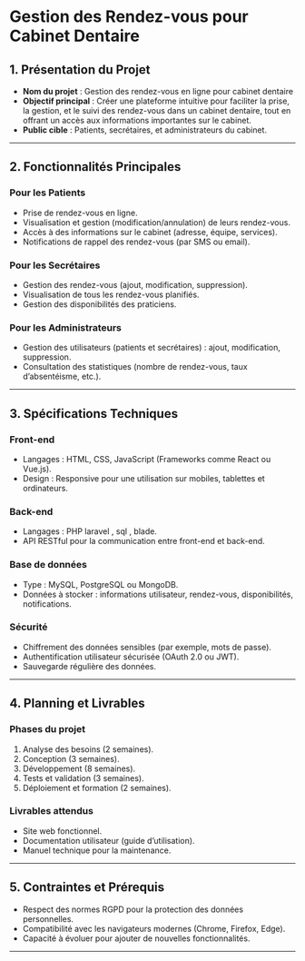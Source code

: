 ﻿# Gestion des Rendez-vous pour Cabinet Dentaire

## 1. Présentation du Projet

- **Nom du projet** : Gestion des rendez-vous en ligne pour cabinet dentaire
- **Objectif principal** : Créer une plateforme intuitive pour faciliter la prise, la gestion, et le suivi des rendez-vous dans un cabinet dentaire, tout en offrant un accès aux informations importantes sur le cabinet.
- **Public cible** : Patients, secrétaires, et administrateurs du cabinet.

---

## 2. Fonctionnalités Principales

### Pour les Patients
- Prise de rendez-vous en ligne.
- Visualisation et gestion (modification/annulation) de leurs rendez-vous.
- Accès à des informations sur le cabinet (adresse, équipe, services).
- Notifications de rappel des rendez-vous (par SMS ou email).

### Pour les Secrétaires
- Gestion des rendez-vous (ajout, modification, suppression).
- Visualisation de tous les rendez-vous planifiés.
- Gestion des disponibilités des praticiens.

### Pour les Administrateurs
- Gestion des utilisateurs (patients et secrétaires) : ajout, modification, suppression.
- Consultation des statistiques (nombre de rendez-vous, taux d’absentéisme, etc.).

---

## 3. Spécifications Techniques

### Front-end
- Langages : HTML, CSS, JavaScript (Frameworks comme React ou Vue.js).
- Design : Responsive pour une utilisation sur mobiles, tablettes et ordinateurs.

### Back-end
- Langages :  PHP  laravel , sql , blade.
- API RESTful pour la communication entre front-end et back-end.

### Base de données
- Type : MySQL, PostgreSQL ou MongoDB.
- Données à stocker : informations utilisateur, rendez-vous, disponibilités, notifications.

### Sécurité
- Chiffrement des données sensibles (par exemple, mots de passe).
- Authentification utilisateur sécurisée (OAuth 2.0 ou JWT).
- Sauvegarde régulière des données.

---

## 4. Planning et Livrables

### Phases du projet
1. Analyse des besoins (2 semaines).
2. Conception (3 semaines).
3. Développement (8 semaines).
4. Tests et validation (3 semaines).
5. Déploiement et formation (2 semaines).

### Livrables attendus
- Site web fonctionnel.
- Documentation utilisateur (guide d’utilisation).
- Manuel technique pour la maintenance.

---

## 5. Contraintes et Prérequis

- Respect des normes RGPD pour la protection des données personnelles.
- Compatibilité avec les navigateurs modernes (Chrome, Firefox, Edge).
- Capacité à évoluer pour ajouter de nouvelles fonctionnalités.

---



